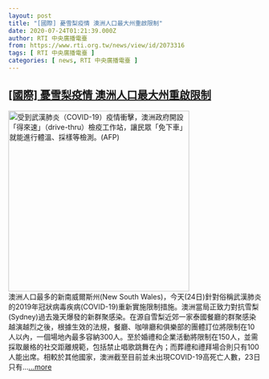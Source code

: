 ```yaml
---
layout: post
title: "[國際] 憂雪梨疫情 澳洲人口最大州重啟限制"
date: 2020-07-24T01:21:39.000Z
author: RTI 中央廣播電臺
from: https://www.rti.org.tw/news/view/id/2073316
tags: [ RTI 中央廣播電臺 ]
categories: [ news, RTI 中央廣播電臺 ]
---
```

<!--1595553699000-->
[[國際] 憂雪梨疫情 澳洲人口最大州重啟限制](https://www.rti.org.tw/news/view/id/2073316)
------

<div>
<img src="https://static.rti.org.tw/assets/thumbnails/2020/06/24/5ed32347d13f3990ca22285257ba124b.jpg" width="360" alt="受到武漢肺炎（COVID-19）疫情衝擊，澳洲政府開設「得來速」（drive-thru）檢疫工作站，讓民眾「免下車」就能進行體溫、採樣等檢測。(AFP)" title="受到武漢肺炎（COVID-19）疫情衝擊，澳洲政府開設「得來速」（drive-thru）檢疫工作站，讓民眾「免下車」就能進行體溫、採樣等檢測。(AFP)"><br>澳洲人口最多的新南威爾斯州(New South Wales)，今天(24日)針對俗稱武漢肺炎的2019年冠狀病毒疾病(COVID-19)重新實施限制措施。澳洲當局正致力對抗雪梨(Sydney)過去幾天爆發的新群聚感染。在源自雪梨近郊一家泰國餐廳的群聚感染越演越烈之後，根據生效的法規，餐廳、咖啡廳和俱樂部的團體訂位將限制在10人以內，一個場地內最多容納300人。至於婚禮和企業活動將限制在150人，並需採取嚴格的社交距離規範，包括禁止唱歌跳舞在內；而葬禮和禮拜場合則只有100人能出席。相較於其他國家，澳洲截至目前並未出現COVID-19高死亡人數，23日只有...<a target="_blank" href="https://www.rti.org.tw/news/view/id/2073316">...more</a>
</div>
